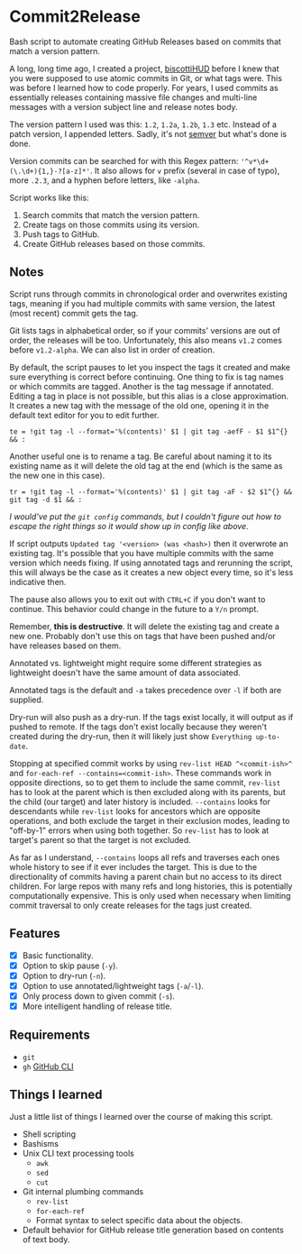 # Commit2Release

Bash script to automate creating GitHub Releases based on commits that match a version pattern.

A long, long time ago, I created a project, [biscottiHUD](https://github.com/MedicodiBiscotti/biscottihud) before I knew that you were supposed to use atomic commits in Git, or what tags were. This was before I learned how to code properly. For years, I used commits as essentially releases containing massive file changes and multi-line messages with a version subject line and release notes body.

The version pattern I used was this: `1.2`, `1.2a`, `1.2b`, `1.3` etc. Instead of a patch version, I appended letters. Sadly, it's not [semver](https://semver.org/) but what's done is done.

Version commits can be searched for with this Regex pattern: `'^v*\d+(\.\d+){1,}-?[a-z]*'`. It also allows for `v` prefix (several in case of typo), more `.2.3`, and a hyphen before letters, like `-alpha`.

Script works like this:

1. Search commits that match the version pattern.
2. Create tags on those commits using its version.
3. Push tags to GitHub.
4. Create GitHub releases based on those commits.

## Notes

Script runs through commits in chronological order and overwrites existing tags, meaning if you had multiple commits with same version, the latest (most recent) commit gets the tag.

Git lists tags in alphabetical order, so if your commits' versions are out of order, the releases will be too. Unfortunately, this also means `v1.2` comes before `v1.2-alpha`. We can also list in order of creation.

By default, the script pauses to let you inspect the tags it created and make sure everything is correct before continuing. One thing to fix is tag names or which commits are tagged. Another is the tag message if annotated. Editing a tag in place is not possible, but this alias is a close approximation. It creates a new tag with the message of the old one, opening it in the default text editor for you to edit further.

```
te = !git tag -l --format='%(contents)' $1 | git tag -aefF - $1 $1^{} && :
```

Another useful one is to rename a tag. Be careful about naming it to its existing name as it will delete the old tag at the end (which is the same as the new one in this case).

```
tr = !git tag -l --format='%(contents)' $1 | git tag -aF - $2 $1^{} && git tag -d $1 && :
```

_I would've put the `git config` commands, but I couldn't figure out how to escape the right things so it would show up in config like above._

If script outputs `Updated tag '<version> (was <hash>)` then it overwrote an existing tag. It's possible that you have multiple commits with the same version which needs fixing. If using annotated tags and rerunning the script, this will always be the case as it creates a new object every time, so it's less indicative then.

The pause also allows you to exit out with `CTRL+C` if you don't want to continue. This behavior could change in the future to a `Y/n` prompt.

Remember, **this is destructive**. It will delete the existing tag and create a new one. Probably don't use this on tags that have been pushed and/or have releases based on them.

Annotated vs. lightweight might require some different strategies as lightweight doesn't have the same amount of data associated.

Annotated tags is the default and `-a` takes precedence over `-l` if both are supplied.

Dry-run will also push as a dry-run. If the tags exist locally, it will output as if pushed to remote. If the tags don't exist locally because they weren't created during the dry-run, then it will likely just show `Everything up-to-date`.

Stopping at specified commit works by using `rev-list HEAD ^<commit-ish>^` and `for-each-ref --contains=<commit-ish>`. These commands work in opposite directions, so to get them to include the same commit, `rev-list` has to look at the parent which is then excluded along with its parents, but the child (our target) and later history is included. `--contains` looks for descendants while `rev-list` looks for ancestors which are opposite operations, and both exclude the target in their exclusion modes, leading to "off-by-1" errors when using both together. So `rev-list` has to look at target's parent so that the target is not excluded.

As far as I understand, `--contains` loops all refs and traverses each ones whole history to see if it ever includes the target. This is due to the directionality of commits having a parent chain but no access to its direct children. For large repos with many refs and long histories, this is potentially computationally expensive. This is only used when necessary when limiting commit traversal to only create releases for the tags just created.

## Features

- [x] Basic functionality.
- [x] Option to skip pause (`-y`).
- [x] Option to dry-run (`-n`).
- [x] Option to use annotated/lightweight tags (`-a`/`-l`).
- [x] Only process down to given commit (`-s`).
- [x] More intelligent handling of release title.

## Requirements

- `git`
- `gh` [GitHub CLI](https://cli.github.com/)

## Things I learned

Just a little list of things I learned over the course of making this script.

- Shell scripting
- Bashisms
- Unix CLI text processing tools
  - `awk`
  - `sed`
  - `cut`
- Git internal plumbing commands
  - `rev-list`
  - `for-each-ref`
  - Format syntax to select specific data about the objects.
- Default behavior for GitHub release title generation based on contents of text body.
